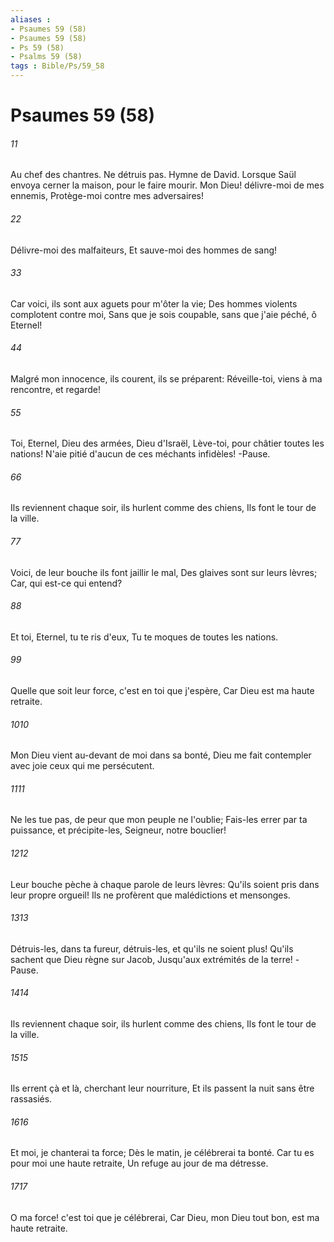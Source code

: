 ```yaml
---
aliases : 
- Psaumes 59 (58)
- Psaumes 59 (58)
- Ps 59 (58)
- Psalms 59 (58)
tags : Bible/Ps/59_58
---
```


# Psaumes 59 (58)

###### 11
Au chef des chantres. Ne détruis pas. Hymne de David. Lorsque Saül envoya cerner la maison, pour le faire mourir. Mon Dieu! délivre-moi de mes ennemis, Protège-moi contre mes adversaires!
###### 22
Délivre-moi des malfaiteurs, Et sauve-moi des hommes de sang!
###### 33
Car voici, ils sont aux aguets pour m'ôter la vie; Des hommes violents complotent contre moi, Sans que je sois coupable, sans que j'aie péché, ô Eternel!
###### 44
Malgré mon innocence, ils courent, ils se préparent: Réveille-toi, viens à ma rencontre, et regarde!
###### 55
Toi, Eternel, Dieu des armées, Dieu d'Israël, Lève-toi, pour châtier toutes les nations! N'aie pitié d'aucun de ces méchants infidèles! -Pause.
###### 66
Ils reviennent chaque soir, ils hurlent comme des chiens, Ils font le tour de la ville.
###### 77
Voici, de leur bouche ils font jaillir le mal, Des glaives sont sur leurs lèvres; Car, qui est-ce qui entend?
###### 88
Et toi, Eternel, tu te ris d'eux, Tu te moques de toutes les nations.
###### 99
Quelle que soit leur force, c'est en toi que j'espère, Car Dieu est ma haute retraite.
###### 1010
Mon Dieu vient au-devant de moi dans sa bonté, Dieu me fait contempler avec joie ceux qui me persécutent.
###### 1111
Ne les tue pas, de peur que mon peuple ne l'oublie; Fais-les errer par ta puissance, et précipite-les, Seigneur, notre bouclier!
###### 1212
Leur bouche pèche à chaque parole de leurs lèvres: Qu'ils soient pris dans leur propre orgueil! Ils ne profèrent que malédictions et mensonges.
###### 1313
Détruis-les, dans ta fureur, détruis-les, et qu'ils ne soient plus! Qu'ils sachent que Dieu règne sur Jacob, Jusqu'aux extrémités de la terre! -Pause.
###### 1414
Ils reviennent chaque soir, ils hurlent comme des chiens, Ils font le tour de la ville.
###### 1515
Ils errent çà et là, cherchant leur nourriture, Et ils passent la nuit sans être rassasiés.
###### 1616
Et moi, je chanterai ta force; Dès le matin, je célébrerai ta bonté. Car tu es pour moi une haute retraite, Un refuge au jour de ma détresse.
###### 1717
O ma force! c'est toi que je célébrerai, Car Dieu, mon Dieu tout bon, est ma haute retraite.
